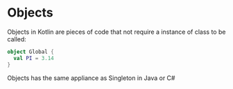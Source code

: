 # Objects

Objects in Kotlin are pieces of code that not require a instance of class to be called:

``` kotlin
object Global {
  val PI = 3.14
}
```

Objects has the same appliance as Singleton in Java or C#
